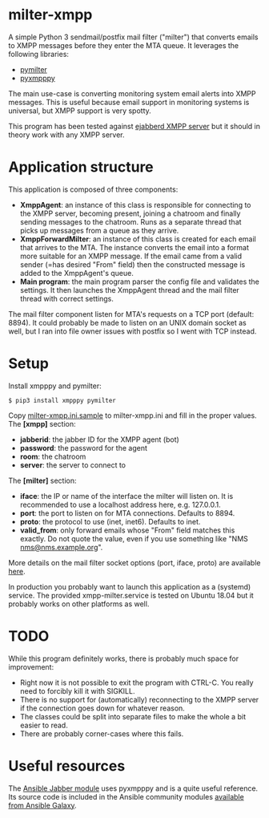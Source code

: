 # milter-xmpp

A simple Python 3 sendmail/postfix mail filter ("milter") that converts emails
to XMPP messages before they enter the MTA queue. It leverages the following
libraries:

* [pymilter](https://www.pymilter.org/)
* [pyxmpppy](http://xmpppy.sourceforge.net/)

The main use-case is converting monitoring system email alerts into XMPP
messages. This is useful because email support in monitoring systems is
universal, but XMPP support is very spotty.

This program has been tested against [ejabberd XMPP server](https://www.ejabberd.im)
but it should in theory work with any XMPP server.

# Application structure

This application is composed of three components:

* **XmppAgent**: an instance of this class is responsible for connecting to the XMPP server, becoming present, joining a chatroom and finally sending messages to the chatroom. Runs as a separate thread that picks up messages from a queue as they arrive.
* **XmppForwardMilter**: an instance of this class is created for each email that arrives to the MTA. The instance converts the email into a format more suitable for an XMPP message. If the email came from a valid sender (=has desired "From" field) then the constructed message is added to the XmppAgent's queue.
* **Main program**: the main program parser the config file and validates the settings. It then launches the XmppAgent thread and the mail filter thread with correct settings.

The mail filter component listen for MTA's requests on a TCP port (default:
8894). It could probably be made to listen on an UNIX domain socket as well,
but I ran into file owner issues with postfix so I went with TCP instead. 

# Setup

Install xmpppy and pymilter:

    $ pip3 install xmpppy pymilter

Copy [milter-xmpp.ini.sample](milter-xmpp.ini.sample) to milter-xmpp.ini and
fill in the proper values. The **\[xmpp\]** section:

* **jabberid**: the jabber ID for the XMPP agent (bot)
* **password**: the password for the agent
* **room**: the chatroom
* **server**: the server to connect to

The **\[milter\]** section:

* **iface**: the IP or name of the interface the milter will listen on. It is recommended to use a localhost address here, e.g. 127.0.0.1.
* **port**: the port to listen on for MTA connections. Defaults to 8894.
* **proto**: the protocol to use (inet, inet6). Defaults to inet.
* **valid_from**: only forward emails whose "From" field matches this exactly. Do not quote the value, even if you use something like "NMS <nms@nms.example.org>".

More details on the mail filter socket options (port, iface, proto) are available
[here](https://pythonhosted.org/pymilter/namespacemilter.html).

In production you probably want to launch this application as a (systemd)
service. The provided xmpp-milter.service is tested on Ubuntu 18.04 but it
probably works on other platforms as well.

# TODO

While this program definitely works, there is probably much space for improvement:

* Right now it is not possible to exit the program with CTRL-C. You really
need to forcibly kill it with SIGKILL.
* There is no support for (automatically) reconnecting to the XMPP server if the connection goes down for whatever reason.
* The classes could be split into separate files to make the whole a bit easier to read.
* There are probably corner-cases where this fails.

# Useful resources

The [Ansible Jabber module](https://docs.ansible.com/ansible/latest/modules/jabber_module.html)
uses pyxmpppy and is a quite useful reference. Its source code is included in
the Ansible community modules
[available from Ansible Galaxy](https://galaxy.ansible.com/community/general).

